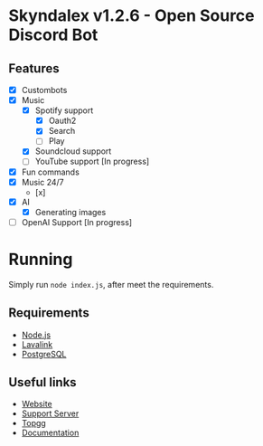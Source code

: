 # Skyndalex v1.2.6 - Open Source Discord Bot
## Features
- [x] Custombots
- [x] Music
    - [x] Spotify support
        - [x] Oauth2
        - [x] Search
        - [ ] Play
    - [x] Soundcloud support
    - [ ] YouTube support [In progress]
- [x] Fun commands
- [x] Music 24/7
    - [x]  
- [x] AI
    - [x] Generating images
- [ ] OpenAI Support [In progress]

# Running

Simply run `node index.js`, after meet the requirements.

## Requirements
- [Node.js](https://nodejs.org/en/)
- [Lavalink](https://lavalink.dev/getting-started/index.html)
- [PostgreSQL](https://www.postgresql.org/download/)

## Useful links
- [Website](https://skyndalex.xyz)
- [Support Server](https://discord.gg/kKaZAsW5fh)
- [Topgg](https://top.gg/bot/1059594156839809074)
- [Documentation](https://docs.skyndalex.xyz)